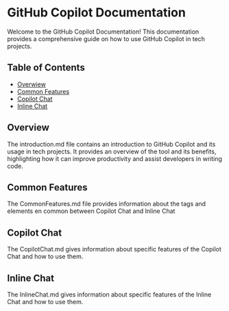 # GitHub Copilot Documentation

Welcome to the GitHub Copilot Documentation! This documentation provides a comprehensive guide on how to use GitHub Copilot in tech projects.

## Table of Contents

- [Overwiew](/docs/Overview.md)
- [Common Features](/docs/CommonFeatures.md)
- [Copilot Chat](/docs/CopilotChat.md)
- [Inline Chat](/docs/InlineChat.md)

## Overview

The introduction.md file contains an introduction to GitHub Copilot and its usage in tech projects. It provides an overview of the tool and its benefits, highlighting how it can improve productivity and assist developers in writing code.

## Common Features

The CommonFeatures.md file provides information about the tags and elements en common between Copilot Chat and Inline Chat

## Copilot Chat

The CopilotChat.md gives information about specific features of the Copilot Chat and how to use them.

## Inline Chat

The InlineChat.md gives information about specific features of the Inline Chat and how to use them.
